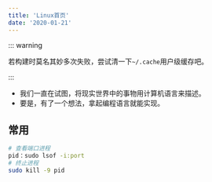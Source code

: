 ```yaml
---
title: 'Linux首页'
date: '2020-01-21'
---
```


::: warning

若构建时莫名其妙多次失败，尝试清一下`~/.cache`用户级缓存吧。

:::

- 我们一直在试图，将现实世界中的事物用计算机语言来描述。
- 要是，有了一个想法，拿起编程语言就能实现。

## 常用

```sh
# 查看端口进程
pid：sudo lsof -i:port
# 终止进程
sudo kill -9 pid
```
